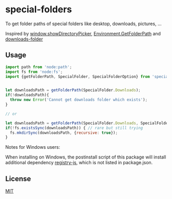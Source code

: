 # special-folders

To get folder paths of special folders like desktop, downloads, pictures, ...

Inspired by [window.showDirectoryPicker](https://developer.mozilla.org/en-US/docs/Web/API/Window/showDirectoryPicker), [Environment.GetFolderPath](https://learn.microsoft.com/en-us/dotnet/api/system.environment.getfolderpath?view=net-7.0) and [downloads-folder](https://github.com/juliangruber/downloads-folder)



## Usage

```js
import path from 'node:path';
import fs from 'node:fs';
import {getFolderPath, SpecialFolder, SpecialFolderOption} from 'special-folders';


let downloadsPath = getFolderPath(SpecialFolder.Downloads);
if(!downloadsPath){
  throw new Error('Cannot get downloads folder which exists');
}

// or

let downloadsPath = getFolderPath(SpecialFolder.Downloads, SpecialFolderOption.DoNotVerify);
if(!fs.existsSync(downloadsPath)) { // rare but still trying
  fs.mkdirSync(downloadsPath, {recursive: true});
}

```



Notes for Windows users:

When installing on Windows, the postinstall script of this package will install additional dependency [registry-js](https://www.npmjs.com/package/registry-js), which is not listed in package.json.



## License

[MIT](./LICENSE)